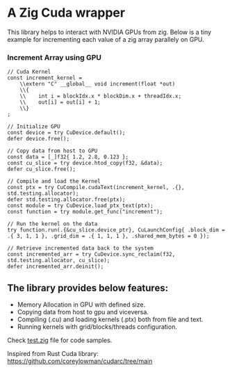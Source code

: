 # A Zig Cuda wrapper

This library helps to interact with NVIDIA GPUs from zig. Below is a tiny example for incrementing each value of a zig array parallely on GPU.

### Increment Array using GPU
```zig
// Cuda Kernel
const increment_kernel =
    \\extern "C" __global__ void increment(float *out)
    \\{
    \\    int i = blockIdx.x * blockDim.x + threadIdx.x;
    \\    out[i] = out[i] + 1;
    \\}
;

// Initialize GPU
const device = try CuDevice.default();
defer device.free();

// Copy data from host to GPU
const data = [_]f32{ 1.2, 2.8, 0.123 };
const cu_slice = try device.htod_copy(f32, &data);
defer cu_slice.free();

// Compile and load the Kernel
const ptx = try CuCompile.cudaText(increment_kernel, .{}, std.testing.allocator);
defer std.testing.allocator.free(ptx);
const module = try CuDevice.load_ptx_text(ptx);
const function = try module.get_func("increment");

// Run the kernel on the data
try function.run(.{&cu_slice.device_ptr}, CuLaunchConfig{ .block_dim = .{ 3, 1, 1 }, .grid_dim = .{ 1, 1, 1 }, .shared_mem_bytes = 0 });

// Retrieve incremented data back to the system
const incremented_arr = try CuDevice.sync_reclaim(f32, std.testing.allocator, cu_slice);
defer incremented_arr.deinit();

```

## The library provides below features:
- Memory Allocation in GPU with defined size.
- Copying data from host to gpu and viceversa.
- Compiling (.cu) and loading kernels (.ptx) both from file and text.
- Running kernels with grid/blocks/threads configuration.

Check [test.zig](./test.zig) file for code samples.

Inspired from Rust Cuda library: https://github.com/coreylowman/cudarc/tree/main